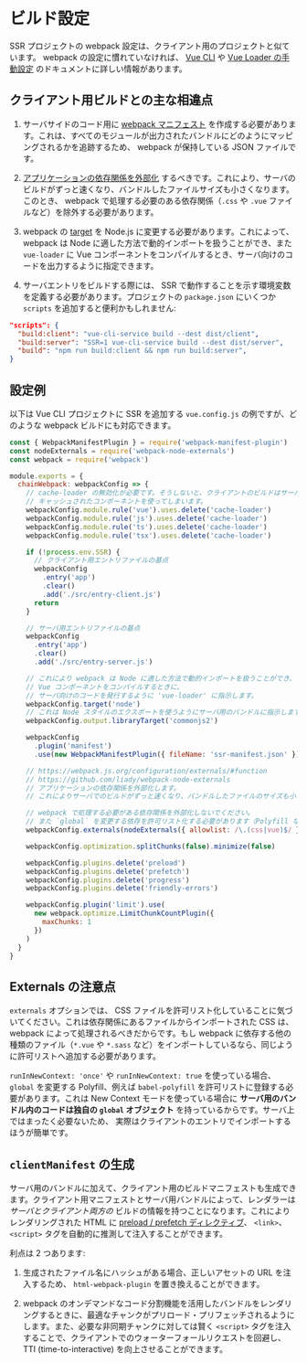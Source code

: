 # ビルド設定

SSR プロジェクトの webpack 設定は、クライアント用のプロジェクトと似ています。 webpack の設定に慣れていなければ、 [Vue CLI](https://cli.vuejs.org/guide/webpack.html#working-with-webpack) や [Vue Loader の手動設定](https://vue-loader.vuejs.org/guide/#manual-setup) のドキュメントに詳しい情報があります。

## クライアント用ビルドとの主な相違点

1. サーバサイドのコード用に [webpack マニフェスト](https://webpack.js.org/concepts/manifest/) を作成する必要があります。これは、すべてのモジュールが出力されたバンドルにどのようにマッピングされるかを追跡するため、 webpack が保持している JSON ファイルです。

2. [アプリケーションの依存関係を外部化](https://webpack.js.org/configuration/externals/) するべきです。これにより、サーバのビルドがずっと速くなり、バンドルしたファイルサイズも小さくなります。このとき、 webpack で処理する必要のある依存関係（`.css` や `.vue` ファイルなど）を除外する必要があります。

3. webpack の [target](https://webpack.js.org/concepts/targets/) を Node.js に変更する必要があります。これによって、 webpack は Node に適した方法で動的インポートを扱うことができ、また `vue-loader` に Vue コンポーネントをコンパイルするとき、サーバ向けのコードを出力するように指定できます。

4. サーバエントリをビルドする際には、 SSR で動作することを示す環境変数を定義する必要があります。プロジェクトの `package.json` にいくつか `scripts` を追加すると便利かもしれません:

```json
"scripts": {
  "build:client": "vue-cli-service build --dest dist/client",
  "build:server": "SSR=1 vue-cli-service build --dest dist/server",
  "build": "npm run build:client && npm run build:server",
}
```

## 設定例

以下は Vue CLI プロジェクトに SSR を追加する `vue.config.js` の例ですが、どのような webpack ビルドにも対応できます。

```js
const { WebpackManifestPlugin } = require('webpack-manifest-plugin')
const nodeExternals = require('webpack-node-externals')
const webpack = require('webpack')

module.exports = {
  chainWebpack: webpackConfig => {
    // cache-loader の無効化が必要です。そうしないと、クライアントのビルドはサーバのビルドから
    // キャッシュされたコンポーネントを使ってしまいます。
    webpackConfig.module.rule('vue').uses.delete('cache-loader')
    webpackConfig.module.rule('js').uses.delete('cache-loader')
    webpackConfig.module.rule('ts').uses.delete('cache-loader')
    webpackConfig.module.rule('tsx').uses.delete('cache-loader')

    if (!process.env.SSR) {
      // クライアント用エントリファイルの基点
      webpackConfig
        .entry('app')
        .clear()
        .add('./src/entry-client.js')
      return
    }

    // サーバ用エントリファイルの基点
    webpackConfig
      .entry('app')
      .clear()
      .add('./src/entry-server.js')

    // これにより webpack は Node に適した方法で動的インポートを扱うことができ、
    // Vue コンポーネントをコンパイルするときに、
    // サーバ向けのコードを発行するように 'vue-loader' に指示します。
    webpackConfig.target('node')
    // これは Node スタイルのエクスポートを使うようにサーバ用のバンドルに指示します。
    webpackConfig.output.libraryTarget('commonjs2')

    webpackConfig
      .plugin('manifest')
      .use(new WebpackManifestPlugin({ fileName: 'ssr-manifest.json' }))

    // https://webpack.js.org/configuration/externals/#function
    // https://github.com/liady/webpack-node-externals
    // アプリケーションの依存関係を外部化します。
    // これによりサーバでのビルドがずっと速くなり、バンドルしたファイルのサイズも小さくなります。

    // webpack で処理する必要がある依存関係を外部化しないでください。
    // また `global` を変更する依存を許可リスト化する必要があります（Polyfill など）
    webpackConfig.externals(nodeExternals({ allowlist: /\.(css|vue)$/ }))

    webpackConfig.optimization.splitChunks(false).minimize(false)

    webpackConfig.plugins.delete('preload')
    webpackConfig.plugins.delete('prefetch')
    webpackConfig.plugins.delete('progress')
    webpackConfig.plugins.delete('friendly-errors')

    webpackConfig.plugin('limit').use(
      new webpack.optimize.LimitChunkCountPlugin({
        maxChunks: 1
      })
    )
  }
}
```

## Externals の注意点

`externals` オプションでは、 CSS ファイルを許可リスト化していることに気づいてください。これは依存関係にあるファイルからインポートされた CSS は、 webpack によって処理されるべきだからです。もし webpack に依存する他の種類のファイル（`*.vue` や `*.sass` など）をインポートしているなら、同じように許可リストへ追加する必要があります。

`runInNewContext: 'once'` や `runInNewContext: true` を使っている場合、 `global` を変更する Polyfill、例えば `babel-polyfill` を許可リストに登録する必要があります。これは New Context モードを使っている場合に **サーバ用のバンドル内のコードは独自の `global` オブジェクト** を持っているからです。サーバ上ではまったく必要ないため、 実際はクライアントのエントリでインポートするほうが簡単です。

## `clientManifest` の生成

サーバ用のバンドルに加えて、クライアント用のビルドマニフェストも生成できます。クライアント用マニフェストとサーバ用バンドルによって、レンダラーは _サーバとクライアント両方の_ ビルドの情報を持つことになります。これによりレンダリングされた HTML に [preload / prefetch ディレクティブ](https://css-tricks.com/prefetching-preloading-prebrowsing/)、 `<link>`、 `<script>` タグを自動的に推測して注入することができます。

利点は 2 つあります:

1. 生成されたファイル名にハッシュがある場合、正しいアセットの URL を注入するため、 `html-webpack-plugin` を置き換えることができます。

2. webpack のオンデマンドなコード分割機能を活用したバンドルをレンダリングするときに、最適なチャンクがプリロード・プリフェッチされるようにします。また、必要な非同期チャンクに対しては賢く `<script>` タグを注入することで、クライアントでのウォーターフォールリクエストを回避し、 TTI (time-to-interactive) を向上させることができます。
